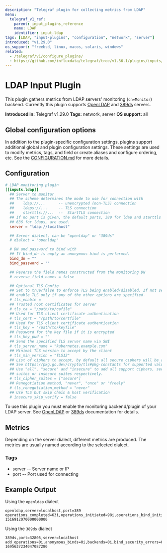 ```yaml
---
description: "Telegraf plugin for collecting metrics from LDAP"
menu:
  telegraf_v1_ref:
    parent: input_plugins_reference
    name: LDAP
    identifier: input-ldap
tags: [LDAP, "input-plugins", "configuration", "network", "server"]
introduced: "v1.29.0"
os_support: "freebsd, linux, macos, solaris, windows"
related:
  - /telegraf/v1/configure_plugins/
  - https://github.com/influxdata/telegraf/tree/v1.36.1/plugins/inputs/ldap/README.md, LDAP Plugin Source
---
```


# LDAP Input Plugin

This plugin gathers metrics from LDAP servers' monitoring (`cn=Monitor`)
backend. Currently this plugin supports [OpenLDAP](https://www.openldap.org/devel/admin/monitoringslapd.html) and [389ds](https://www.port389.org/)
servers.

**Introduced in:** Telegraf v1.29.0
**Tags:** network, server
**OS support:** all

[openldap]: https://www.openldap.org/
[389ds]: https://www.port389.org/

## Global configuration options <!-- @/docs/includes/plugin_config.md -->

In addition to the plugin-specific configuration settings, plugins support
additional global and plugin configuration settings. These settings are used to
modify metrics, tags, and field or create aliases and configure ordering, etc.
See the [CONFIGURATION.md](/telegraf/v1/configuration/#plugins) for more details.

[CONFIGURATION.md]: ../../../docs/CONFIGURATION.md#plugins

## Configuration

```toml @sample.conf
# LDAP monitoring plugin
[[inputs.ldap]]
  ## Server to monitor
  ## The scheme determines the mode to use for connection with
  ##    ldap://...      -- unencrypted (non-TLS) connection
  ##    ldaps://...     -- TLS connection
  ##    starttls://...  --  StartTLS connection
  ## If no port is given, the default ports, 389 for ldap and starttls and
  ## 636 for ldaps, are used.
  server = "ldap://localhost"

  ## Server dialect, can be "openldap" or "389ds"
  # dialect = "openldap"

  # DN and password to bind with
  ## If bind_dn is empty an anonymous bind is performed.
  bind_dn = ""
  bind_password = ""

  ## Reverse the field names constructed from the monitoring DN
  # reverse_field_names = false

  ## Optional TLS Config
  ## Set to true/false to enforce TLS being enabled/disabled. If not set,
  ## enable TLS only if any of the other options are specified.
  # tls_enable =
  ## Trusted root certificates for server
  # tls_ca = "/path/to/cafile"
  ## Used for TLS client certificate authentication
  # tls_cert = "/path/to/certfile"
  ## Used for TLS client certificate authentication
  # tls_key = "/path/to/keyfile"
  ## Password for the key file if it is encrypted
  # tls_key_pwd = ""
  ## Send the specified TLS server name via SNI
  # tls_server_name = "kubernetes.example.com"
  ## Minimal TLS version to accept by the client
  # tls_min_version = "TLS12"
  ## List of ciphers to accept, by default all secure ciphers will be accepted
  ## See https://pkg.go.dev/crypto/tls#pkg-constants for supported values.
  ## Use "all", "secure" and "insecure" to add all support ciphers, secure
  ## suites or insecure suites respectively.
  # tls_cipher_suites = ["secure"]
  ## Renegotiation method, "never", "once" or "freely"
  # tls_renegotiation_method = "never"
  ## Use TLS but skip chain & host verification
  # insecure_skip_verify = false
```

To use this plugin you must enable the monitoring backend/plugin of your LDAP
server. See [OpenLDAP](https://www.openldap.org/devel/admin/monitoringslapd.html) or [389ds](https://www.port389.org/) documentation for
details.

[openldap_monitoring]: https://www.openldap.org/devel/admin/monitoringslapd.html

## Metrics

Depending on the server dialect, different metrics are produced. The metrics
are usually named according to the selected dialect.

### Tags

- server -- Server name or IP
- port   -- Port used for connecting

## Example Output

Using the `openldap` dialect

```text
openldap,server=localhost,port=389 operations_completed=63i,operations_initiated=98i,operations_bind_initiated=10i,operations_unbind_initiated=6i,operations_modrdn_completed=0i,operations_delete_initiated=0i,operations_add_completed=2i,operations_delete_completed=0i,operations_abandon_completed=0i,statistics_entries=1516i,threads_open=2i,threads_active=1i,waiters_read=1i,operations_modify_completed=0i,operations_extended_initiated=4i,threads_pending=0i,operations_search_initiated=36i,operations_compare_initiated=0i,connections_max_file_descriptors=4096i,operations_modify_initiated=0i,operations_modrdn_initiated=0i,threads_max=16i,time_uptime=6017i,connections_total=1037i,connections_current=1i,operations_add_initiated=2i,statistics_bytes=162071i,operations_unbind_completed=6i,operations_abandon_initiated=0i,statistics_pdu=1566i,threads_max_pending=0i,threads_backload=1i,waiters_write=0i,operations_bind_completed=10i,operations_search_completed=35i,operations_compare_completed=0i,operations_extended_completed=4i,statistics_referrals=0i,threads_starting=0i 1516912070000000000
```

Using the `389ds` dialect

```text
389ds,port=32805,server=localhost add_operations=0i,anonymous_binds=0i,backends=0i,bind_security_errors=0i,bytes_received=0i,bytes_sent=256i,cache_entries=0i,cache_hits=0i,chainings=0i,compare_operations=0i,connections=1i,connections_in_max_threads=0i,connections_max_threads=0i,copy_entries=0i,current_connections=1i,current_connections_at_max_threads=0i,delete_operations=0i,dtablesize=63936i,entries_returned=2i,entries_sent=2i,errors=2i,in_operations=11i,list_operations=0i,maxthreads_per_conn_hits=0i,modify_operations=1i,modrdn_operations=0i,onelevel_search_operations=0i,operations_completed=10i,operations_initiated=11i,read_operations=0i,read_waiters=0i,referrals=0i,referrals_returned=0i,search_operations=3i,security_errors=0i,simpleauth_binds=1i,strongauth_binds=2i,threads=17i,total_connections=4i,unauth_binds=0i,wholesubtree_search_operations=1i 1695637234047087280
```
